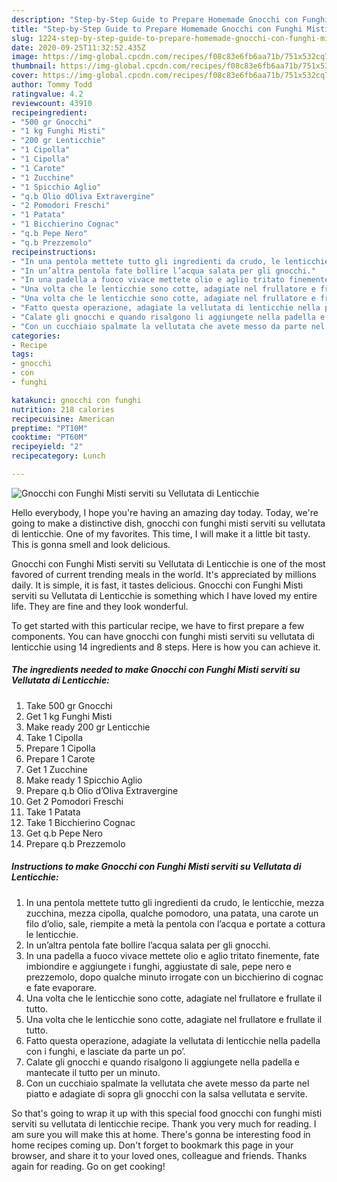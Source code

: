 ```yaml
---
description: "Step-by-Step Guide to Prepare Homemade Gnocchi con Funghi Misti serviti su Vellutata di Lenticchie"
title: "Step-by-Step Guide to Prepare Homemade Gnocchi con Funghi Misti serviti su Vellutata di Lenticchie"
slug: 1224-step-by-step-guide-to-prepare-homemade-gnocchi-con-funghi-misti-serviti-su-vellutata-di-lenticchie
date: 2020-09-25T11:32:52.435Z
image: https://img-global.cpcdn.com/recipes/f08c83e6fb6aa71b/751x532cq70/gnocchi-con-funghi-misti-serviti-su-vellutata-di-lenticchie-recipe-main-photo.jpg
thumbnail: https://img-global.cpcdn.com/recipes/f08c83e6fb6aa71b/751x532cq70/gnocchi-con-funghi-misti-serviti-su-vellutata-di-lenticchie-recipe-main-photo.jpg
cover: https://img-global.cpcdn.com/recipes/f08c83e6fb6aa71b/751x532cq70/gnocchi-con-funghi-misti-serviti-su-vellutata-di-lenticchie-recipe-main-photo.jpg
author: Tommy Todd
ratingvalue: 4.2
reviewcount: 43910
recipeingredient:
- "500 gr Gnocchi"
- "1 kg Funghi Misti"
- "200 gr Lenticchie"
- "1 Cipolla"
- "1 Cipolla"
- "1 Carote"
- "1 Zucchine"
- "1 Spicchio Aglio"
- "q.b Olio dOliva Extravergine"
- "2 Pomodori Freschi"
- "1 Patata"
- "1 Bicchierino Cognac"
- "q.b Pepe Nero"
- "q.b Prezzemolo"
recipeinstructions:
- "In una pentola mettete tutto gli ingredienti da crudo, le lenticchie, mezza zucchina, mezza cipolla, qualche pomodoro, una patata, una carote un filo d’olio, sale, riempite a metà la pentola con l’acqua e portate a cottura le lenticchie."
- "In un’altra pentola fate bollire l’acqua salata per gli gnocchi."
- "In una padella a fuoco vivace mettete olio e aglio tritato finemente, fate imbiondire e aggiungete i funghi, aggiustate di sale, pepe nero e prezzemolo, dopo qualche minuto irrogate con un bicchierino di cognac e fate evaporare."
- "Una volta che le lenticchie sono cotte, adagiate nel frullatore e frullate il tutto."
- "Una volta che le lenticchie sono cotte, adagiate nel frullatore e frullate il tutto."
- "Fatto questa operazione, adagiate la vellutata di lenticchie nella padella con i funghi, e lasciate da parte un po’."
- "Calate gli gnocchi e quando risalgono li aggiungete nella padella e mantecate il tutto per un minuto."
- "Con un cucchiaio spalmate la vellutata che avete messo da parte nel piatto e adagiate di sopra gli gnocchi con la salsa vellutata e servite."
categories:
- Recipe
tags:
- gnocchi
- con
- funghi

katakunci: gnocchi con funghi 
nutrition: 218 calories
recipecuisine: American
preptime: "PT10M"
cooktime: "PT60M"
recipeyield: "2"
recipecategory: Lunch

---
```



![Gnocchi con Funghi Misti serviti su Vellutata di Lenticchie](https://img-global.cpcdn.com/recipes/f08c83e6fb6aa71b/751x532cq70/gnocchi-con-funghi-misti-serviti-su-vellutata-di-lenticchie-recipe-main-photo.jpg)

Hello everybody, I hope you're having an amazing day today. Today, we're going to make a distinctive dish, gnocchi con funghi misti serviti su vellutata di lenticchie. One of my favorites. This time, I will make it a little bit tasty. This is gonna smell and look delicious.

Gnocchi con Funghi Misti serviti su Vellutata di Lenticchie is one of the most favored of current trending meals in the world. It's appreciated by millions daily. It is simple, it is fast, it tastes delicious. Gnocchi con Funghi Misti serviti su Vellutata di Lenticchie is something which I have loved my entire life. They are fine and they look wonderful.




To get started with this particular recipe, we have to first prepare a few components. You can have gnocchi con funghi misti serviti su vellutata di lenticchie using 14 ingredients and 8 steps. Here is how you can achieve it.

<!--inarticleads1-->

##### The ingredients needed to make Gnocchi con Funghi Misti serviti su Vellutata di Lenticchie:

1. Take 500 gr Gnocchi
1. Get 1 kg Funghi Misti
1. Make ready 200 gr Lenticchie
1. Take 1 Cipolla
1. Prepare 1 Cipolla
1. Prepare 1 Carote
1. Get 1 Zucchine
1. Make ready 1 Spicchio Aglio
1. Prepare q.b Olio d’Oliva Extravergine
1. Get 2 Pomodori Freschi
1. Take 1 Patata
1. Take 1 Bicchierino Cognac
1. Get q.b Pepe Nero
1. Prepare q.b Prezzemolo




<!--inarticleads2-->

##### Instructions to make Gnocchi con Funghi Misti serviti su Vellutata di Lenticchie:

1. In una pentola mettete tutto gli ingredienti da crudo, le lenticchie, mezza zucchina, mezza cipolla, qualche pomodoro, una patata, una carote un filo d’olio, sale, riempite a metà la pentola con l’acqua e portate a cottura le lenticchie.
1. In un’altra pentola fate bollire l’acqua salata per gli gnocchi.
1. In una padella a fuoco vivace mettete olio e aglio tritato finemente, fate imbiondire e aggiungete i funghi, aggiustate di sale, pepe nero e prezzemolo, dopo qualche minuto irrogate con un bicchierino di cognac e fate evaporare.
1. Una volta che le lenticchie sono cotte, adagiate nel frullatore e frullate il tutto.
1. Una volta che le lenticchie sono cotte, adagiate nel frullatore e frullate il tutto.
1. Fatto questa operazione, adagiate la vellutata di lenticchie nella padella con i funghi, e lasciate da parte un po’.
1. Calate gli gnocchi e quando risalgono li aggiungete nella padella e mantecate il tutto per un minuto.
1. Con un cucchiaio spalmate la vellutata che avete messo da parte nel piatto e adagiate di sopra gli gnocchi con la salsa vellutata e servite.




So that's going to wrap it up with this special food gnocchi con funghi misti serviti su vellutata di lenticchie recipe. Thank you very much for reading. I am sure you will make this at home. There's gonna be interesting food in home recipes coming up. Don't forget to bookmark this page in your browser, and share it to your loved ones, colleague and friends. Thanks again for reading. Go on get cooking!
